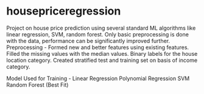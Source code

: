 # housepriceregression
Project on house price prediction using several standard ML algorithms like linear regression, SVM, random forest. Only basic preprocessing is done with the data, performance can be significantly improved further. 
Preprocessing - 
Formed new and better features using existing features.
Filled the missing values with the median values.
Binary labels for the house location category.
Created stratified test and training set on basis of income category.

Model Used for Training - 
Linear Regression
Polynomial Regression
SVM
Random Forest (Best Fit)
